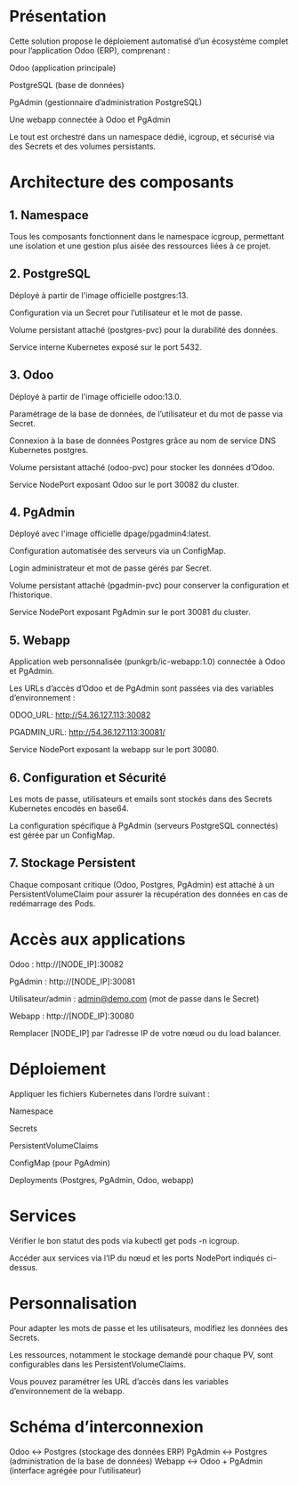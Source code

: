 # Présentation

Cette solution propose le déploiement automatisé d’un écosystème complet pour l’application Odoo (ERP), comprenant :

Odoo (application principale)

PostgreSQL (base de données)

PgAdmin (gestionnaire d’administration PostgreSQL)

Une webapp connectée à Odoo et PgAdmin

Le tout est orchestré dans un namespace dédié, icgroup, et sécurisé via des Secrets et des volumes persistants.

# Architecture des composants
## 1. Namespace

Tous les composants fonctionnent dans le namespace icgroup, permettant une isolation et une gestion plus aisée des ressources liées à ce projet.

## 2. PostgreSQL 

Déployé à partir de l'image officielle postgres:13.

Configuration via un Secret pour l’utilisateur et le mot de passe.

Volume persistant attaché (postgres-pvc) pour la durabilité des données.

Service interne Kubernetes exposé sur le port 5432.

## 3. Odoo

Déployé à partir de l'image officielle odoo:13.0.

Paramétrage de la base de données, de l’utilisateur et du mot de passe via Secret.

Connexion à la base de données Postgres grâce au nom de service DNS Kubernetes postgres.

Volume persistant attaché (odoo-pvc) pour stocker les données d’Odoo.

Service NodePort exposant Odoo sur le port 30082 du cluster.

## 4. PgAdmin

Déployé avec l'image officielle dpage/pgadmin4:latest.

Configuration automatisée des serveurs via un ConfigMap.

Login administrateur et mot de passe gérés par Secret.

Volume persistant attaché (pgadmin-pvc) pour conserver la configuration et l’historique.

Service NodePort exposant PgAdmin sur le port 30081 du cluster.

## 5. Webapp

Application web personnalisée (punkgrb/ic-webapp:1.0) connectée à Odoo et PgAdmin.

Les URLs d’accès d’Odoo et de PgAdmin sont passées via des variables d’environnement :

ODOO_URL: http://54.36.127.113:30082

PGADMIN_URL: http://54.36.127.113:30081/

Service NodePort exposant la webapp sur le port 30080.

## 6. Configuration et Sécurité

Les mots de passe, utilisateurs et emails sont stockés dans des Secrets Kubernetes encodés en base64.

La configuration spécifique à PgAdmin (serveurs PostgreSQL connectés) est gérée par un ConfigMap.

## 7. Stockage Persistent

Chaque composant critique (Odoo, Postgres, PgAdmin) est attaché à un PersistentVolumeClaim pour assurer la récupération des données en cas de redémarrage des Pods.

# Accès aux applications

Odoo : http://[NODE_IP]:30082

PgAdmin : http://[NODE_IP]:30081

Utilisateur/admin : admin@demo.com (mot de passe dans le Secret)

Webapp : http://[NODE_IP]:30080

Remplacer [NODE_IP] par l’adresse IP de votre nœud ou du load balancer.

# Déploiement

Appliquer les fichiers Kubernetes dans l’ordre suivant :

Namespace

Secrets

PersistentVolumeClaims

ConfigMap (pour PgAdmin)

Deployments (Postgres, PgAdmin, Odoo, webapp)

# Services

Vérifier le bon statut des pods via kubectl get pods -n icgroup.

Accéder aux services via l’IP du nœud et les ports NodePort indiqués ci-dessus.

# Personnalisation

Pour adapter les mots de passe et les utilisateurs, modifiez les données des Secrets.

Les ressources, notamment le stockage demandé pour chaque PV, sont configurables dans les PersistentVolumeClaims.

Vous pouvez paramétrer les URL d’accès dans les variables d’environnement de la webapp.

# Schéma d’interconnexion
Odoo ↔ Postgres (stockage des données ERP)
PgAdmin ↔ Postgres (administration de la base de données)
Webapp ↔ Odoo + PgAdmin (interface agrégée pour l’utilisateur)